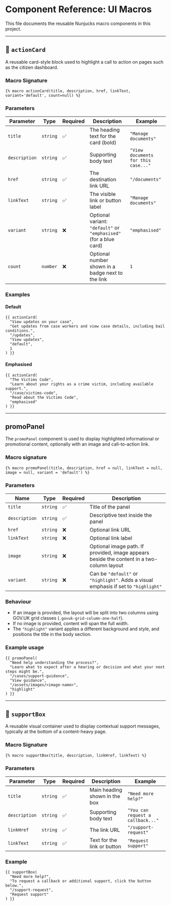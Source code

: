 # Component Reference: UI Macros

This file documents the reusable Nunjucks macro components in this project.

---

## 🧩 `actionCard`

A reusable card-style block used to highlight a call to action on pages such as the citizen dashboard.

### Macro Signature

```nunjucks
{% macro actionCard(title, description, href, linkText, variant='default', count=null) %}
```

### Parameters

| Parameter     | Type     | Required | Description                                                       | Example                             |
| ------------- | -------- | -------- | ----------------------------------------------------------------- | ----------------------------------- |
| `title`       | `string` | ✅       | The heading text for the card (bold)                              | `"Manage documents"`                |
| `description` | `string` | ✅       | Supporting body text                                              | `"View documents for this case..."` |
| `href`        | `string` | ✅       | The destination link URL                                          | `"/documents"`                      |
| `linkText`    | `string` | ✅       | The visible link or button label                                  | `"Manage documents"`                |
| `variant`     | `string` | ❌       | Optional variant: `"default"` or `"emphasised"` (for a blue card) | `"emphasised"`                      |
| `count`       | `number` | ❌       | Optional number shown in a badge next to the link                 | `1`                                 |

### Examples

#### Default

```nunjucks
{{ actionCard(
  "View updates on your case",
  "Get updates from case workers and view case details, including bail conditions.",
  "/updates",
  "View updates",
  "default",
  1
) }}
```

#### Emphasised

```nunjucks
{{ actionCard(
  "The Victims Code",
  "Learn about your rights as a crime victim, including available support.",
  "/case/victims-code",
  "Read about the Victims Code",
  "emphasised"
) }}
```

---

## promoPanel

The `promoPanel` component is used to display highlighted informational or promotional content, optionally with an image and call-to-action link.

### Macro signature

```nunjucks
{% macro promoPanel(title, description, href = null, linkText = null, image = null, variant = 'default') %}
```

### Parameters

| Name          | Type     | Required | Description                                                                               |
| ------------- | -------- | -------- | ----------------------------------------------------------------------------------------- |
| `title`       | `string` | ✅       | Title of the panel                                                                        |
| `description` | `string` | ✅       | Descriptive text inside the panel                                                         |
| `href`        | `string` | ❌       | Optional link URL                                                                         |
| `linkText`    | `string` | ❌       | Optional link label                                                                       |
| `image`       | `string` | ❌       | Optional image path. If provided, image appears beside the content in a two-column layout |
| `variant`     | `string` | ❌       | Can be `"default"` or `"highlight"`. Adds a visual emphasis if set to `"highlight"`       |

### Behaviour

- If an image is provided, the layout will be split into two columns using GOV.UK grid classes (`.govuk-grid-column-one-half`).
- If no image is provided, content will span the full width.
- The `"highlight"` variant applies a different background and style, and positions the title in the body section.

### Example usage

```nunjucks
{{ promoPanel(
  "Need help understanding the process?",
  "Learn what to expect after a hearing or decision and what your next steps might be.",
  "/cases/support-guidance",
  "View guidance",
  "/assets/images/<image-name>",
  "highlight"
) }}
```

---

## 🧩 `supportBox`

A reusable visual container used to display contextual support messages, typically at the bottom of a content-heavy page.

### Macro Signature

```nunjucks
{% macro supportBox(title, description, linkHref, linkText) %}
```

### Parameters

| Parameter     | Type     | Required | Description                   | Example                           |
| ------------- | -------- | -------- | ----------------------------- | --------------------------------- |
| `title`       | `string` | ✅       | Main heading shown in the box | `"Need more help?"`               |
| `description` | `string` | ✅       | Supporting body text          | `"You can request a callback..."` |
| `linkHref`    | `string` | ✅       | The link URL                  | `"/support-request"`              |
| `linkText`    | `string` | ✅       | Text for the link or button   | `"Request support"`               |

### Example

```nunjucks
{{ supportBox(
  "Need more help?",
  "To request a callback or additional support, click the button below.",
  "/support-request",
  "Request support"
) }}
```
